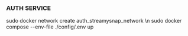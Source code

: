 ### AUTH SERVICE ####
sudo docker network create auth_streamysnap_network \n
sudo docker compose --env-file ./config/.env up
